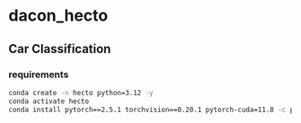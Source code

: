 # dacon_hecto
## Car Classification

### requirements
```bash
conda create -n hecto python=3.12 -y
conda activate hecto
conda install pytorch==2.5.1 torchvision==0.20.1 pytorch-cuda=11.8 -c pytorch -c nvidia -y
```